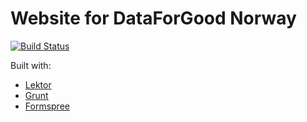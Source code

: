 # Website for DataForGood Norway

[![Build Status](https://travis-ci.org/DataForGood-Norway/DataForGood-Norway.github.io.svg?branch=master)](https://travis-ci.org/DataForGood-Norway/DataForGood-Norway.github.io)


Built with:

* [Lektor](https://www.getlektor.com/)
* [Grunt](https://gruntjs.com/getting-started)
* [Formspree](https://formspree.io)